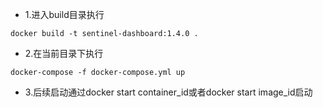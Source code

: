 * 1.进入build目录执行
```shell
docker build -t sentinel-dashboard:1.4.0 .
```

* 2.在当前目录下执行
```shell
docker-compose -f docker-compose.yml up
```

* 3.后续启动通过docker start container_id或者docker start image_id启动
